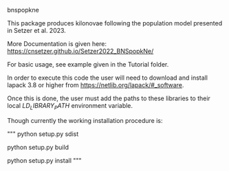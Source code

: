 bnspopkne

This package produces kilonovae following the population model presented in Setzer et al. 2023.

More Documentation is given here: https://cnsetzer.github.io/Setzer2022_BNSpopkNe/

For basic usage, see example given in the Tutorial folder.

In order to execute this code the user will need to download and install
lapack 3.8 or higher from https://netlib.org/lapack/#_software.

Once this is done, the user must add the paths to these libraries to their local $LD_LIBRARY_PATH$ environment variable.

Though currently the working installation procedure is:

"""
python setup.py sdist

python setup.py build

python setup.py install
"""
